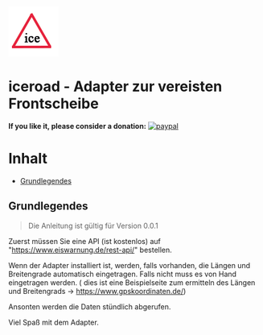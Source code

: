 ![Logo](img/iceroad.png)
# iceroad - Adapter zur vereisten Frontscheibe


**If you like it, please consider a donation:**
[![paypal](https://www.paypalobjects.com/en_US/i/btn/btn_donateCC_LG.gif)](https://www.paypal.com/cgi-bin/webscr?cmd=_s-xclick&hosted_button_id=UYB92ZVNEFNF6&source=url)




# Inhalt
* [Grundlegendes](#grundlegendes)

## Grundlegendes

> Die Anleitung ist gültig für Version 0.0.1

Zuerst müssen Sie eine API (ist kostenlos) auf "https://www.eiswarnung.de/rest-api/" bestellen.

Wenn der Adapter installiert ist, werden, falls vorhanden, die Längen und Breitengrade automatisch eingetragen. 
Falls nicht muss es von Hand eingetragen werden. ( dies ist eine Beispielseite zum ermitteln des Längen und Breitengrads -> https://www.gpskoordinaten.de/)

Ansonten werden die Daten stündlich abgerufen.

Viel Spaß mit dem Adapter.



